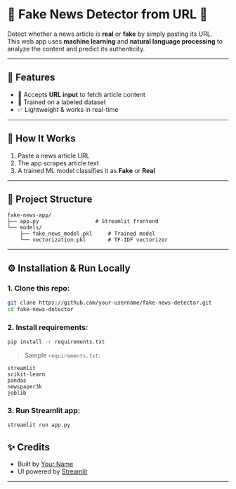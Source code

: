 
# 🔎 Fake News Detector from URL 📰

Detect whether a news article is **real** or **fake** by simply pasting its URL.  
This web app uses **machine learning** and **natural language processing** to analyze the content and predict its authenticity.

---

## 🚀 Features

- 🔗 Accepts **URL input** to fetch article content
- 🤖 Trained on a labeled dataset 
- ✅ Lightweight & works in real-time 

---

## 🧠 How It Works

1. Paste a news article URL
2. The app scrapes article text 
4. A trained ML model classifies it as **Fake** or **Real**

---

## 📁 Project Structure

```
fake-news-app/
├── app.py                  # Streamlit frontend
└── models/
    ├── fake_news_model.pkl     # Trained model
    └── vectorization.pkl       # TF-IDF vectorizer
```

---

## ⚙️ Installation & Run Locally

### 1. Clone this repo:

```bash
git clone https://github.com/your-username/fake-news-detector.git
cd fake-news-detector
```

### 2. Install requirements:

```bash
pip install -r requirements.txt
```

> Sample `requirements.txt`:
```
streamlit
scikit-learn
pandas
newspaper3k
joblib
```

### 3. Run Streamlit app:

```bash
streamlit run app.py
```


## ✨ Credits

- Built by [Your Name](https://github.com/your-username)
- UI powered by [Streamlit](https://streamlit.io/)

---